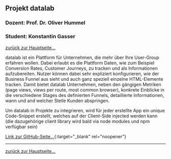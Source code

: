 ## Projekt datalab
### Dozent: Prof. Dr. Oliver Hummel
### Student: Konstantin Gasser

[zurück zur Hauptseite...](https://informatik-mannheim.github.io/iExpo-Sommer-2021/)

datalab ist ein Plattform für Unternehmen, die mehr über Ihre User-Group erfahren wollen. Dabei erlaubt es die Plattform Daten, wie zum Beispiel Conversion Rates, Customer Journeys, zu tracken und als Informationen aufzubereiten. Nutzer können dabei sehr expliziert konfigurieren, wie der Business Funnel aus sieht und auch ganz speziell einzelne HTML-Elemente tracken. Damit bietet datalab Unternehmen, neben den gängigen Metriken (page views, views per route, most common browser), konkrete Einblicke in die verschiedene Stages des definierten Funnels, detaillierte Informationen, wann und and welcher Stelle Kunden abspringen.

Um datalab in Projekte zu integrieren, wird für jeder erstellte App ein unique Code-Snippet erstellt, welches auf der Client-Side injected werden kann (die dazugehörige client library wird bald via node modules und npm verfügbar sein)

[Link zur GitHub-Seite...](https://github.com/KonstantinGasser/datalab){:target="_blank" rel="noopener"}

---

[zurück zur Hauptseite...](https://informatik-mannheim.github.io/iExpo-Sommer-2021/)


  
  

